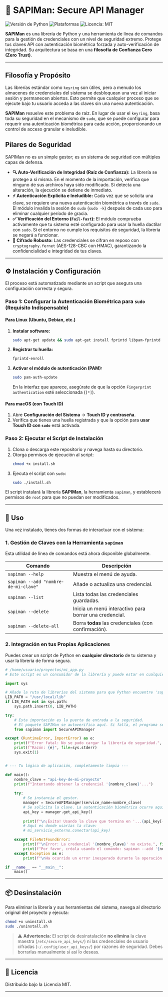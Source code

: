 # 🔐 SAPIMan: Secure API Manager

![Versión de Python](https://img.shields.io/badge/python-3.8+-blue.svg)
![Plataformas](https://img.shields.io/badge/plataforma-Linux%20%7C%20macOS-lightgrey.svg)
![Licencia: MIT](https://img.shields.io/badge/Licencia-MIT-yellow.svg)

**SAPIMan** es una librería de Python y una herramienta de línea de comandos para la gestión de credenciales con un nivel de seguridad extremo. Protege tus claves API con autenticación biométrica forzada y auto-verificación de integridad. Su arquitectura se basa en una **filosofía de Confianza Cero (Zero Trust)**.

---

## Filosofía y Propósito

Las librerías estándar como `keyring` son útiles, pero a menudo los almacenes de credenciales del sistema se desbloquean una vez al iniciar sesión y permanecen abiertos. Esto permite que cualquier proceso que se ejecute bajo tu usuario acceda a las claves sin una nueva autenticación.

**SAPIMan** resuelve este problema de raíz. En lugar de usar el `keyring`, basa toda su seguridad en el mecanismo de `sudo`, que se puede configurar para requerir una autenticación biométrica para cada acción, proporcionando un control de acceso granular e ineludible.

## Pilares de Seguridad

SAPIMan no es un simple gestor; es un sistema de seguridad con múltiples capas de defensa.

*   **🔍 Auto-Verificación de Integridad (Raíz de Confianza):** La librería se protege a sí misma. En el momento de la importación, verifica que ninguno de sus archivos haya sido modificado. Si detecta una alteración, la ejecución se detiene de inmediato.
*   **⚡ Autenticación Explícita e Ineludible:** Cada vez que se solicita una clave, se requiere una nueva autenticación biométrica a través de `sudo`. El módulo invalida la sesión de `sudo` (`sudo -k`) después de cada uso para eliminar cualquier período de gracia.
*   **✅ Verificación del Entorno (`Fail-Fast`):** El módulo comprueba activamente que tu sistema esté configurado para usar la huella dactilar con `sudo`. Si el entorno no cumple los requisitos de seguridad, la librería se negará a funcionar.
*   **🔐 Cifrado Robusto:** Las credenciales se cifran en reposo con `cryptography.fernet` (AES-128-CBC con HMAC), garantizando la confidencialidad e integridad de tus claves.

---

## ⚙️ Instalación y Configuración

El proceso está automatizado mediante un script que asegura una configuración correcta y segura.

### Paso 1: Configurar la Autenticación Biométrica para `sudo` (Requisito Indispensable)

#### Para Linux (Ubuntu, Debian, etc.)
1.  **Instalar software:**
    ```bash
    sudo apt-get update && sudo apt-get install fprintd libpam-fprintd
    ```
2.  **Registrar tu huella:**
    ```bash
    fprintd-enroll
    ```
3.  **Activar el módulo de autenticación (PAM):**
    ```bash
    sudo pam-auth-update
    ```
    En la interfaz que aparece, asegúrate de que la opción `Fingerprint authentication` esté seleccionada (`[*]`).

#### Para macOS (con Touch ID)
1.  Abre **Configuración del Sistema** → **Touch ID y contraseña**.
2.  Verifica que tienes una huella registrada y que la opción para **usar Touch ID con `sudo`** está activada.

### Paso 2: Ejecutar el Script de Instalación

1.  Clona o descarga este repositorio y navega hasta su directorio.
2.  Otorga permisos de ejecución al script:
    ```bash
    chmod +x install.sh
    ```
3.  Ejecuta el script con `sudo`:
    ```bash
    sudo ./install.sh
    ```
El script instalará la librería **SAPIMan**, la herramienta `sapiman`, y establecerá permisos de `root` para que no puedan ser modificados.

---

## 🚀 Uso

Una vez instalado, tienes dos formas de interactuar con el sistema:

### 1. Gestión de Claves con la Herramienta `sapiman`

Esta utilidad de línea de comandos está ahora disponible globalmente.

| Comando                               | Descripción                                            |
| ------------------------------------- | ------------------------------------------------------ |
| `sapiman --help`                      | Muestra el menú de ayuda.                              |
| `sapiman --add "nombre-de-mi-clave"`  | Añade o actualiza una credencial.                      |
| `sapiman --list`                      | Lista todas las credenciales guardadas.                |
| `sapiman --delete`                    | Inicia un menú interactivo para borrar una credencial. |
| `sapiman --delete-all`                | Borra **todas** las credenciales (con confirmación).   |

### 2. Integración en tus Propias Aplicaciones

Puedes crear un script de Python en **cualquier directorio** de tu sistema y usar la librería de forma segura.

```python
# /home/usuario/proyectos/mi_app.py
# Este script es un consumidor de la librería y puede estar en cualquier lugar.

import sys

# Añade la ruta de librerías del sistema para que Python encuentre 'sapiman'.
LIB_PATH = "/usr/local/lib"
if LIB_PATH not in sys.path:
    sys.path.insert(0, LIB_PATH)

try:
    # Esta importación es la puerta de entrada a la seguridad.
    # El paquete SAPIMan se autoverifica aquí. Si falla, el programa se detiene.
    from sapiman import SecureAPIManager

except (RuntimeError, ImportError) as e:
    print(f"Error fatal: No se pudo cargar la librería de seguridad.", file=sys.stderr)
    print(f"Razón: {e}", file=sys.stderr)
    sys.exit(1)


# --- Tu lógica de aplicación, completamente limpia ---

def main():
    nombre_clave = "api-key-de-mi-proyecto"
    print(f"Intentando obtener la credencial '{nombre_clave}'...")
    
    try:
        # Se instancia el gestor.
        manager = SecureAPIManager(service_name=nombre_clave)
        # Se solicita la clave. La autenticación biométrica ocurre aquí.
        api_key = manager.get_api_key()
        
        print(f"\n¡Éxito! Usando la clave que termina en '...{api_key[-4:]}'")
        # Aquí es donde usarías la clave:
        # mi_servicio_externo.conectar(api_key)

    except FileNotFoundError:
        print(f"\nError: La credencial '{nombre_clave}' no existe.", file=sys.stderr)
        print(f"Por favor, créala usando el comando: sapiman --add '{nombre_clave}'", file=sys.stderr)
    except Exception as e:
        print(f"\nHa ocurrido un error inesperado durante la operación: {e}", file=sys.stderr)

if __name__ == "__main__":
    main()
```

---

## 📦 Desinstalación

Para eliminar la librería y sus herramientas del sistema, navega al directorio original del proyecto y ejecuta:
```bash
chmod +x uninstall.sh
sudo ./uninstall.sh
```

> ⚠️ **Advertencia:** El script de desinstalación **no elimina** la clave maestra (`/etc/secure_api_keys/`) ni las credenciales de usuario cifradas (`~/.config/user_api_keys/`) por razones de seguridad. Debes borrarlas manualmente si así lo deseas.

---

## 📜 Licencia

Distribuido bajo la Licencia MIT.

---
